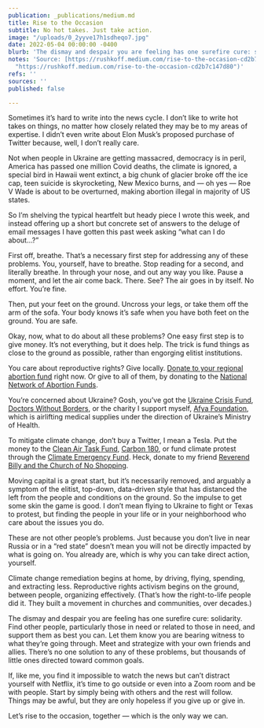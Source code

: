 ```yaml
---
publication: _publications/medium.md
title: Rise to the Occasion
subtitle: No hot takes. Just take action.
image: "/uploads/0_2yyve17h1sdheqo7.jpg"
date: 2022-05-04 00:00:00 -0400
blurb: 'The dismay and despair you are feeling has one surefire cure: solidarity.'
notes: 'Source: [https://rushkoff.medium.com/rise-to-the-occasion-cd2b7c147d80](https://rushkoff.medium.com/rise-to-the-occasion-cd2b7c147d80
  "https://rushkoff.medium.com/rise-to-the-occasion-cd2b7c147d80")'
refs: ''
sources: ''
published: false

---
```

Sometimes it’s hard to write into the news cycle. I don’t like to write hot takes on things, no matter how closely related they may be to my areas of expertise. I didn’t even write about Elon Musk’s proposed purchase of Twitter because, well, I don’t really care.

Not when people in Ukraine are getting massacred, democracy is in peril, America has passed one million Covid deaths, the climate is ignored, a special bird in Hawaii went extinct, a big chunk of glacier broke off the ice cap, teen suicide is skyrocketing, New Mexico burns, and — oh yes — Roe V Wade is about to be overturned, making abortion illegal in majority of US states.

So I’m shelving the typical heartfelt but heady piece I wrote this week, and instead offering up a short but concrete set of answers to the deluge of email messages I have gotten this past week asking “what can I do about…?”

First off, breathe. That’s a necessary first step for addressing any of these problems. You, yourself, have to breathe. Stop reading for a second, and literally breathe. In through your nose, and out any way you like. Pause a moment, and let the air come back. There. See? The air goes in by itself. No effort. You’re fine.

Then, put your feet on the ground. Uncross your legs, or take them off the arm of the sofa. Your body knows it’s safe when you have both feet on the ground. You are safe.

Okay, now, what to do about all these problems? One easy first step is to give money. It’s not everything, but it does help. The trick is fund things as close to the ground as possible, rather than engorging elitist institutions.

You care about reproductive rights? Give locally. [Donate to your regional abortion fund](https://www.thecut.com/article/donate-abortion-fund-roe-v-wade-how-to-help.html) right now. Or give to all of them, by donating to the [National Network of Abortion Funds](https://donate.abortionfunds.org/give/323375/#!/donation/checkout).

You’re concerned about Ukraine? Gosh, you’ve got the [Ukraine Crisis Fund](https://my.care.org/site/Donation2), [Doctors Without Borders](https://www.doctorswithoutborders.org/what-we-do/where-we-work/ukraine), or the charity I support myself, [Afya Foundation](https://afyafoundation.org/campaign/ukraine/), which is airlifting medical supplies under the direction of Ukraine’s Ministry of Health.

To mitigate climate change, don’t buy a Twitter, I mean a Tesla. Put the money to the [Clean Air Task Fund](https://www.catf.us/), [Carbon 180](https://carbon180.org/), or fund climate protest through the [Climate Emergency Fund](https://www.climateemergencyfund.org/). Heck, donate to my friend [Reverend Billy and the Church of No Shopping](https://revbilly.com/).

Moving capital is a great start, but it’s necessarily removed, and arguably a symptom of the elitist, top-down, data-driven style that has distanced the left from the people and conditions on the ground. So the impulse to get some skin the game is good. I don’t mean flying to Ukraine to fight or Texas to protest, but finding the people in your life or in your neighborhood who care about the issues you do.

These are not other people’s problems. Just because you don’t live in near Russia or in a “red state” doesn’t mean you will not be directly impacted by what is going on. You already are, which is why you can take direct action, yourself.

Climate change remediation begins at home, by driving, flying, spending, and extracting less. Reproductive rights activism begins on the ground, between people, organizing effectively. (That’s how the right-to-life people did it. They built a movement in churches and communities, over decades.)

The dismay and despair you are feeling has one surefire cure: solidarity. Find other people, particularly those in need or related to those in need, and support them as best you can. Let them know you are bearing witness to what they’re going through. Meet and strategize with your own friends and allies. There’s no one solution to any of these problems, but thousands of little ones directed toward common goals.

If, like me, you find it impossible to watch the news but can’t distract yourself with Netflix, it’s time to go outside or even into a Zoom room and be with people. Start by simply being with others and the rest will follow. Things may be awful, but they are only hopeless if you give up or give in.

Let’s rise to the occasion, together — which is the only way we can.